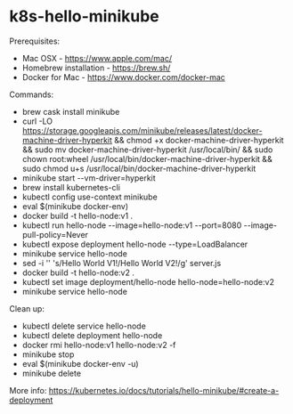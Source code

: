 # k8s-hello-minikube

Prerequisites:
- Mac OSX - https://www.apple.com/mac/
- Homebrew installation - https://brew.sh/
- Docker for Mac - https://www.docker.com/docker-mac

Commands:
- brew cask install minikube
- curl -LO https://storage.googleapis.com/minikube/releases/latest/docker-machine-driver-hyperkit && chmod +x docker-machine-driver-hyperkit && sudo mv docker-machine-driver-hyperkit /usr/local/bin/ && sudo chown root:wheel /usr/local/bin/docker-machine-driver-hyperkit && sudo chmod u+s /usr/local/bin/docker-machine-driver-hyperkit
- minikube start --vm-driver=hyperkit
- brew install kubernetes-cli
- kubectl config use-context minikube
- eval $(minikube docker-env)
- docker build -t hello-node:v1 .
- kubectl run hello-node --image=hello-node:v1 --port=8080 --image-pull-policy=Never
- kubectl expose deployment hello-node --type=LoadBalancer
- minikube service hello-node
- sed -i '' 's/Hello World V1!/Hello World V2!/g' server.js
- docker build -t hello-node:v2 .
- kubectl set image deployment/hello-node hello-node=hello-node:v2
- minikube service hello-node

Clean up:
- kubectl delete service hello-node
- kubectl delete deployment hello-node
- docker rmi hello-node:v1 hello-node:v2 -f
- minikube stop
- eval $(minikube docker-env -u)
- minikube delete

More info: https://kubernetes.io/docs/tutorials/hello-minikube/#create-a-deployment
